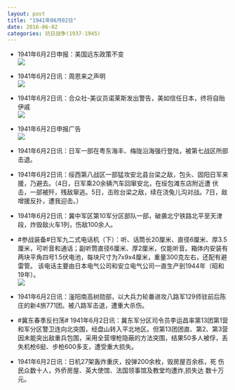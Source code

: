 ```yaml
---
layout: post
title: "1941年06月02日"
date: 2016-06-02
categories: 抗日战争(1937-1945)
---
```


<meta name="referrer" content="no-referrer" />

- 1941年6月2日申报：美国远东政策不变 <br/><img src="https://ww1.sinaimg.cn/large/aca367d8jw1f4h9xo9wuzj20d9163to6.jpg" />

- 1941年6月2日讯：周恩来之声明 <br/><img src="https://ww3.sinaimg.cn/large/aca367d8jw1f4h87gfggyj20ja0dtwit.jpg" />

- 1941年6月2日讯：合众社-美议员诺莱斯发出警告，美如信任日本，终将自贻伊戚 <br/><img src="https://ww4.sinaimg.cn/large/aca367d8jw1f4h6gybz63j209o05s753.jpg" />

- 1941年6月2日申报广告 <br/><img src="https://ww2.sinaimg.cn/large/aca367d8jw1f4h4qvss5wj20kv0i1jvo.jpg" />

- 1941年6月2日讯：日军一部在粤东海丰、梅陇沿海强行登陆，被第七战区所部击退。 

- 1941年6月2日讯：绥西第八战区一部猛攻安北县台梁之敌，包头、固阳日军来 援，乃避去。（4日，日军乘20余辆汽车回窜安北，在绥包滩东店附近遭 伏击，一部被歼，残敌窜逃。5日，击败台梁之敌，续在浇兔儿沟对战。7日，敌增援反扑，遭我迎击。） 

- 1941年6月2日讯：冀中军区第10军分区部队一部，破袭北宁铁路北平至天津段，炸毁敌火车1列，伤敌100余人。 

- #参战装备#日军九二式电话机（下）：听、话筒长20厘米、直径6厘米、厚3.5厘米，可听音和通话；副听筒直径6厘米、厚2厘米，仅能听音。箱体内安装有两块平角四号1.5伏电池，每块尺寸为7x9x4厘米，重量300克左右，还配有避雷管。 该电话主要由日本电气公司和安立电气公司一直生产到1944年（昭和19年）。 <br/><img src="https://ww4.sinaimg.cn/large/aca367d8jw1f4gner8bu2j20fy1gz7k1.jpg" />

- 1941年6月2日讯：滏阳南高树勋部，以大兵力轮番进攻八路军129师驻前后陈庄的新4旅771团。被八路军击退，遭重大杀伤。 

- #冀东春季反扫荡# 1941年6月2日讯：冀东军分区司令员李运昌率第13团第1营和军分区警卫连向北突围，经盘山转入平北地区。但第13团团直、第2、第3营因未能突出敌重兵包围，采用全营埋枪隐蔽的方法突围，结果50多人被俘，丢失机枪6挺、步枪600多支，遭受重大损失。 

- 1941年6月2日讯：日机27架轰炸重庆，投弹200余枚，毁房屋百余栋，死 伤民众数十人，外侨房屋、英大使馆、法国领事馆及教堂均遭炸,损失达 数十万元。 

